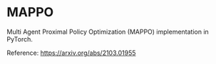 # MAPPO
Multi Agent Proximal Policy Optimization (MAPPO) implementation in PyTorch.

Reference: https://arxiv.org/abs/2103.01955

